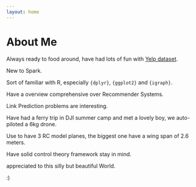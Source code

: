 ```yaml
---
layout: home
---
```

# About Me

Always ready to food around, have had lots of fun with [Yelp dataset](https://www.yelp.com/dataset_challenge).

New to Spark.

Sort of familiar with R, especially `{dplyr}`, `{ggplot2}` and `{igraph}`.

Have a overview comprehensive over Recommender Systems.

Link Prediction problems are interesting.

Have had a ferry trip in DJI summer camp and met a lovely boy, we auto-piloted a 6kg drone.

Use to have 3 RC model planes, the biggest one have a wing span of 2.6 meters.

Have solid control theory framework stay in mind.

appreciated to this silly but beautiful World.

:)
